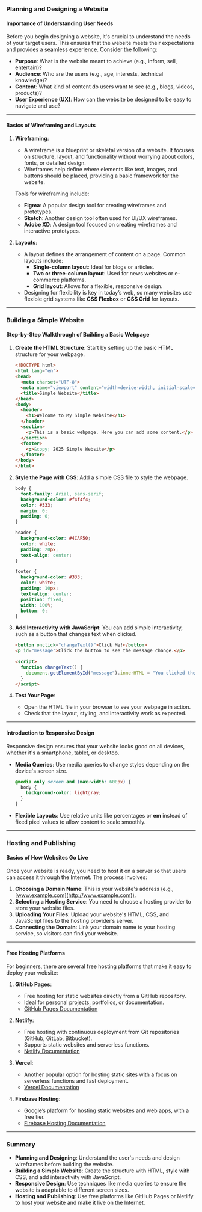 ### **Planning and Designing a Website**

#### **Importance of Understanding User Needs**

Before you begin designing a website, it's crucial to understand the needs of your target users. This ensures that the website meets their expectations and provides a seamless experience. Consider the following:

- **Purpose**: What is the website meant to achieve (e.g., inform, sell, entertain)?
- **Audience**: Who are the users (e.g., age, interests, technical knowledge)?
- **Content**: What kind of content do users want to see (e.g., blogs, videos, products)?
- **User Experience (UX)**: How can the website be designed to be easy to navigate and use?

---

#### **Basics of Wireframing and Layouts**

1. **Wireframing**:
    
    - A wireframe is a blueprint or skeletal version of a website. It focuses on structure, layout, and functionality without worrying about colors, fonts, or detailed design.
    - Wireframes help define where elements like text, images, and buttons should be placed, providing a basic framework for the website.
    
    Tools for wireframing include:
    
    - **Figma**: A popular design tool for creating wireframes and prototypes.
    - **Sketch**: Another design tool often used for UI/UX wireframes.
    - **Adobe XD**: A design tool focused on creating wireframes and interactive prototypes.
2. **Layouts**:
    
    - A layout defines the arrangement of content on a page. Common layouts include:
        - **Single-column layout**: Ideal for blogs or articles.
        - **Two or three-column layout**: Used for news websites or e-commerce platforms.
        - **Grid layout**: Allows for a flexible, responsive design.
    - Designing for flexibility is key in today’s web, so many websites use flexible grid systems like **CSS Flexbox** or **CSS Grid** for layouts.

---

### **Building a Simple Website**

#### **Step-by-Step Walkthrough of Building a Basic Webpage**

1. **Create the HTML Structure**: Start by setting up the basic HTML structure for your webpage.
    
    ```html
    <!DOCTYPE html>
    <html lang="en">
    <head>
      <meta charset="UTF-8">
      <meta name="viewport" content="width=device-width, initial-scale=1.0">
      <title>Simple Website</title>
    </head>
    <body>
      <header>
        <h1>Welcome to My Simple Website</h1>
      </header>
      <section>
        <p>This is a basic webpage. Here you can add some content.</p>
      </section>
      <footer>
        <p>&copy; 2025 Simple Website</p>
      </footer>
    </body>
    </html>
    ```
    
2. **Style the Page with CSS**: Add a simple CSS file to style the webpage.
    
    ```css
    body {
      font-family: Arial, sans-serif;
      background-color: #f4f4f4;
      color: #333;
      margin: 0;
      padding: 0;
    }
    
    header {
      background-color: #4CAF50;
      color: white;
      padding: 20px;
      text-align: center;
    }
    
    footer {
      background-color: #333;
      color: white;
      padding: 10px;
      text-align: center;
      position: fixed;
      width: 100%;
      bottom: 0;
    }
    ```
    
3. **Add Interactivity with JavaScript**: You can add simple interactivity, such as a button that changes text when clicked.
    
    ```html
    <button onclick="changeText()">Click Me!</button>
    <p id="message">Click the button to see the message change.</p>
    
    <script>
      function changeText() {
        document.getElementById("message").innerHTML = "You clicked the button!";
      }
    </script>
    ```
    
4. **Test Your Page**:
    
    - Open the HTML file in your browser to see your webpage in action.
    - Check that the layout, styling, and interactivity work as expected.

---

#### **Introduction to Responsive Design**

Responsive design ensures that your website looks good on all devices, whether it's a smartphone, tablet, or desktop.

- **Media Queries**: Use media queries to change styles depending on the device's screen size.
    
    ```css
    @media only screen and (max-width: 600px) {
      body {
        background-color: lightgray;
      }
    }
    ```
    
- **Flexible Layouts**: Use relative units like percentages or **em** instead of fixed pixel values to allow content to scale smoothly.
    

---

### **Hosting and Publishing**

#### **Basics of How Websites Go Live**

Once your website is ready, you need to host it on a server so that users can access it through the Internet. The process involves:

1. **Choosing a Domain Name**: This is your website's address (e.g., [www.example.com](http://www.example.com)).
2. **Selecting a Hosting Service**: You need to choose a hosting provider to store your website files.
3. **Uploading Your Files**: Upload your website's HTML, CSS, and JavaScript files to the hosting provider’s server.
4. **Connecting the Domain**: Link your domain name to your hosting service, so visitors can find your website.

---

#### **Free Hosting Platforms**

For beginners, there are several free hosting platforms that make it easy to deploy your website:

1. **GitHub Pages**:
    
    - Free hosting for static websites directly from a GitHub repository.
    - Ideal for personal projects, portfolios, or documentation.
    - [GitHub Pages Documentation](https://pages.github.com/)
2. **Netlify**:
    
    - Free hosting with continuous deployment from Git repositories (GitHub, GitLab, Bitbucket).
    - Supports static websites and serverless functions.
    - [Netlify Documentation](https://www.netlify.com/)
3. **Vercel**:
    
    - Another popular option for hosting static sites with a focus on serverless functions and fast deployment.
    - [Vercel Documentation](https://vercel.com/)
4. **Firebase Hosting**:
    
    - Google’s platform for hosting static websites and web apps, with a free tier.
    - [Firebase Hosting Documentation](https://firebase.google.com/docs/hosting)

---

### **Summary**

- **Planning and Designing**: Understand the user's needs and design wireframes before building the website.
- **Building a Simple Website**: Create the structure with HTML, style with CSS, and add interactivity with JavaScript.
- **Responsive Design**: Use techniques like media queries to ensure the website is adaptable to different screen sizes.
- **Hosting and Publishing**: Use free platforms like GitHub Pages or Netlify to host your website and make it live on the Internet.